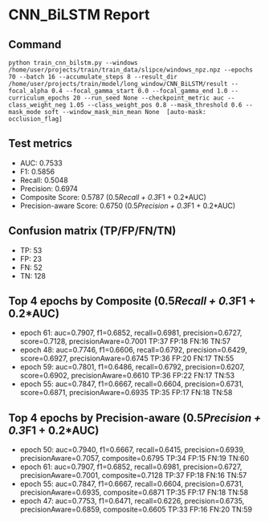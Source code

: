 # CNN_BiLSTM Report

## Command
```
python train_cnn_bilstm.py --windows /home/user/projects/train/train_data/slipce/windows_npz.npz --epochs 70 --batch 16 --accumulate_steps 8 --result_dir /home/user/projects/train/model/long_window/CNN_BiLSTM/result --focal_alpha 0.4 --focal_gamma_start 0.0 --focal_gamma_end 1.0 --curriculum_epochs 20 --run_seed None --checkpoint_metric auc --class_weight_neg 1.05 --class_weight_pos 0.8 --mask_threshold 0.6 --mask_mode soft --window_mask_min_mean None  [auto-mask: occlusion_flag]
```

## Test metrics
- AUC: 0.7533
- F1: 0.5856
- Recall: 0.5048
- Precision: 0.6974
- Composite Score: 0.5787 (0.5*Recall + 0.3*F1 + 0.2*AUC)
- Precision-aware Score: 0.6750 (0.5*Precision + 0.3*F1 + 0.2*AUC)
## Confusion matrix (TP/FP/FN/TN)
- TP: 53
- FP: 23
- FN: 52
- TN: 128

## Top 4 epochs by Composite (0.5*Recall + 0.3*F1 + 0.2*AUC)
- epoch 61: auc=0.7907, f1=0.6852, recall=0.6981, precision=0.6727, score=0.7128, precisionAware=0.7001  TP:37 FP:18 FN:16 TN:57
- epoch 48: auc=0.7746, f1=0.6606, recall=0.6792, precision=0.6429, score=0.6927, precisionAware=0.6745  TP:36 FP:20 FN:17 TN:55
- epoch 59: auc=0.7801, f1=0.6486, recall=0.6792, precision=0.6207, score=0.6902, precisionAware=0.6610  TP:36 FP:22 FN:17 TN:53
- epoch 55: auc=0.7847, f1=0.6667, recall=0.6604, precision=0.6731, score=0.6871, precisionAware=0.6935  TP:35 FP:17 FN:18 TN:58

## Top 4 epochs by Precision-aware (0.5*Precision + 0.3*F1 + 0.2*AUC)
- epoch 50: auc=0.7940, f1=0.6667, recall=0.6415, precision=0.6939, precisionAware=0.7057, composite=0.6795  TP:34 FP:15 FN:19 TN:60
- epoch 61: auc=0.7907, f1=0.6852, recall=0.6981, precision=0.6727, precisionAware=0.7001, composite=0.7128  TP:37 FP:18 FN:16 TN:57
- epoch 55: auc=0.7847, f1=0.6667, recall=0.6604, precision=0.6731, precisionAware=0.6935, composite=0.6871  TP:35 FP:17 FN:18 TN:58
- epoch 47: auc=0.7753, f1=0.6471, recall=0.6226, precision=0.6735, precisionAware=0.6859, composite=0.6605  TP:33 FP:16 FN:20 TN:59
